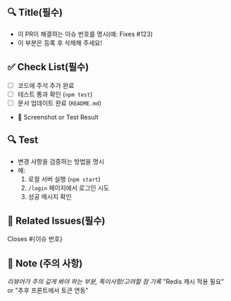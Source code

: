 ## 🔍 Title(필수)
- 이 PR이 해결하는 이슈 번호를 명시(예: Fixes #123)
- 이 부분은 등록 후 삭제해 주세요!

## ✅ Check List(필수)
- [ ] 코드에 주석 추가 완료
- [ ] 테스트 통과 확인 (`npm test`)
- [ ] 문서 업데이트 완료 (`README.md`)

+ 📸 Screenshot or Test Result

## 🔍 Test
- 변경 사항을 검증하는 방법을 명시
- 예:
    1. 로컬 서버 실행 (`npm start`)
    2. `/login` 페이지에서 로그인 시도
    3. 성공 메시지 확인

## 🔗 Related Issues(필수)
Closes #{이슈 번호}

## 📝 Note (주의 사항)
*리뷰어가 주의 깊게 봐야 하는 부분, 특이사항/고려할 점 기록*
"Redis 캐시 적용 필요" or "추후 프론트에서 토큰 연동"